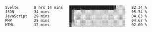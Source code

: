 <!--START_SECTION:waka-->
```text
Svelte       8 hrs 14 mins   ████████████████████▓░░░░   82.34 % 
JSON         34 mins         █▒░░░░░░░░░░░░░░░░░░░░░░░   05.74 % 
JavaScript   29 mins         █▒░░░░░░░░░░░░░░░░░░░░░░░   04.83 % 
PHP          28 mins         █▒░░░░░░░░░░░░░░░░░░░░░░░   04.67 % 
HTML         12 mins         ▓░░░░░░░░░░░░░░░░░░░░░░░░   02.00 % 
```
<!--END_SECTION:waka-->
